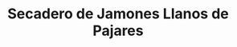 ---
title: "Secadero de Jamones Llanos de Pajares"
url: /trevelez/secadero-de-jamones-llanos-de-pajares/
shop: charcutería
---